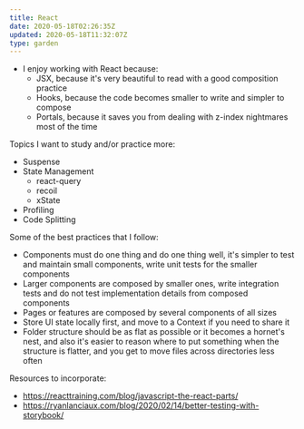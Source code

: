 ```yaml
---
title: React
date: 2020-05-18T02:26:35Z
updated: 2020-05-18T11:32:07Z
type: garden
---
```


- I enjoy working with React because:
  - JSX, because it's very beautiful to read with a good composition practice
  - Hooks, because the code becomes smaller to write and simpler to compose
  - Portals, because it saves you from dealing with z-index nightmares most of the time

Topics I want to study and/or practice more:

- Suspense
- State Management
  - react-query
  - recoil
  - xState
- Profiling
- Code Splitting

Some of the best practices that I follow:

- Components must do one thing and do one thing well, it's simpler to test and maintain small components, write unit tests for the smaller components
- Larger components are composed by smaller ones, write integration tests and do not test implementation details from composed components
- Pages or features are composed by several components of all sizes
- Store UI state locally first, and move to a Context if you need to share it
- Folder structure should be as flat as possible or it becomes a hornet's nest, and also it's easier to reason where to put something when the structure is flatter, and you get to move files across directories less often

Resources to incorporate:

- https://reacttraining.com/blog/javascript-the-react-parts/
- https://ryanlanciaux.com/blog/2020/02/14/better-testing-with-storybook/
